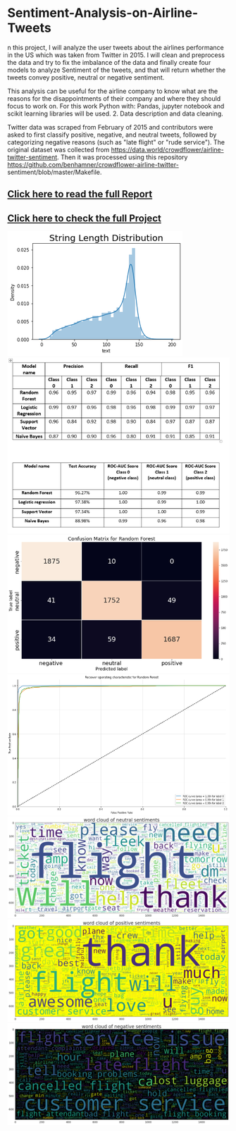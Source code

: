 # Sentiment-Analysis-on-Airline-Tweets
n this project, I will analyze the user tweets about the airlines performance in the US which was taken from Twitter in 2015. I will clean and preprocess the data and try to fix the imbalance of the data and finally create four models to analyze Sentiment of the tweets, and that will return whether the tweets convey positive, neutral or negative sentiment. 

This analysis can be useful for the airline company to know what are the reasons for the disappointments of their company and where they should focus to work on.
For this work Python with: Pandas, jupyter notebook and scikit learning libraries will be used.
2. Data description and data cleaning.

Twitter data was scraped from February of 2015 and contributors were asked to first classify positive, negative, and neutral tweets, followed by categorizing negative reasons (such as "late flight" or "rude service"). The original dataset was collected from https://data.world/crowdflower/airline-twitter-sentiment. Then it was processed using this repository https://github.com/benhamner/crowdflower-airline-twitter-
sentiment/blob/master/Makefile.

## [Click here to read the full Report ](https://github.com/MdSaifulIslamSajol/Sentiment-Analysis-on-Airline-Tweets/blob/main/Saiful%20Islam%20Sajol_EXST_7142_Final_Project.pdf)
## [Click here to check the full Project ](https://github.com/MdSaifulIslamSajol/Sentiment-Analysis-on-Airline-Tweets/blob/main/sentiment_analysis_7142%20Project.ipynb)

![alt text](https://github.com/MdSaifulIslamSajol/Sentiment-Analysis-on-Airline-Tweets/blob/main/images/string%20length%20distribution.png)
![alt text](https://github.com/MdSaifulIslamSajol/Sentiment-Analysis-on-Airline-Tweets/blob/main/images/Calssification%20Reports%20and%20Model%20Comparison.PNG)
![alt text](https://github.com/MdSaifulIslamSajol/Sentiment-Analysis-on-Airline-Tweets/blob/main/images/Confusion%20Matrix%20for%20Random%20Forest.png)
![alt text](https://github.com/MdSaifulIslamSajol/Sentiment-Analysis-on-Airline-Tweets/blob/main/images/Receiver%20operating%20characteristic%20for%20Random%20Forest.png)
![alt text](https://github.com/MdSaifulIslamSajol/Sentiment-Analysis-on-Airline-Tweets/blob/main/images/word%20cloud%20of%20neutral%20sentiments.png)
![alt text](https://github.com/MdSaifulIslamSajol/Sentiment-Analysis-on-Airline-Tweets/blob/main/images/word%20cloud%20of%20positive%20sentiments.png)
![alt text](https://github.com/MdSaifulIslamSajol/Sentiment-Analysis-on-Airline-Tweets/blob/main/images/word%20count%20of%20negative%20sentiments.png)
